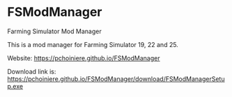 # FSModManager
Farming Simulator Mod Manager

This is a mod manager for Farming Simulator 19, 22 and 25.

Website: https://pchoiniere.github.io/FSModManager

Download link is: https://pchoiniere.github.io/FSModManager/download/FSModManagerSetup.exe
